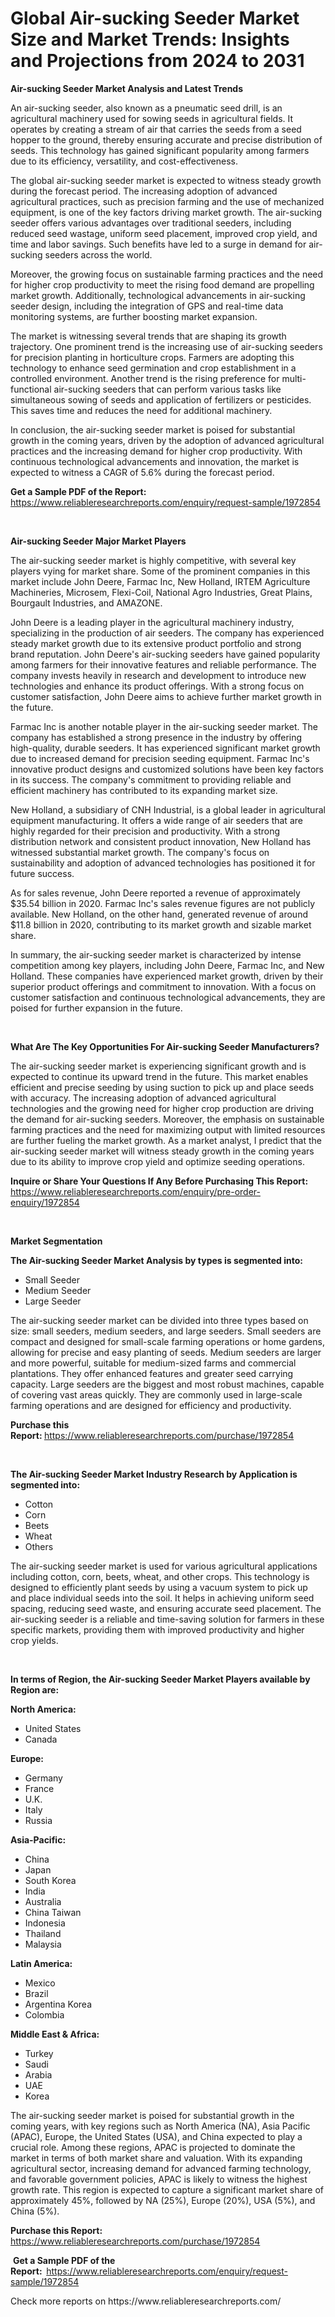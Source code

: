 <p><h1>Global Air-sucking Seeder Market Size and Market Trends: Insights and Projections from 2024 to 2031</h1></p><p><strong>Air-sucking Seeder Market Analysis and Latest Trends</strong></p>
<p><p>An air-sucking seeder, also known as a pneumatic seed drill, is an agricultural machinery used for sowing seeds in agricultural fields. It operates by creating a stream of air that carries the seeds from a seed hopper to the ground, thereby ensuring accurate and precise distribution of seeds. This technology has gained significant popularity among farmers due to its efficiency, versatility, and cost-effectiveness.</p><p>The global air-sucking seeder market is expected to witness steady growth during the forecast period. The increasing adoption of advanced agricultural practices, such as precision farming and the use of mechanized equipment, is one of the key factors driving market growth. The air-sucking seeder offers various advantages over traditional seeders, including reduced seed wastage, uniform seed placement, improved crop yield, and time and labor savings. Such benefits have led to a surge in demand for air-sucking seeders across the world.</p><p>Moreover, the growing focus on sustainable farming practices and the need for higher crop productivity to meet the rising food demand are propelling market growth. Additionally, technological advancements in air-sucking seeder design, including the integration of GPS and real-time data monitoring systems, are further boosting market expansion.</p><p>The market is witnessing several trends that are shaping its growth trajectory. One prominent trend is the increasing use of air-sucking seeders for precision planting in horticulture crops. Farmers are adopting this technology to enhance seed germination and crop establishment in a controlled environment. Another trend is the rising preference for multi-functional air-sucking seeders that can perform various tasks like simultaneous sowing of seeds and application of fertilizers or pesticides. This saves time and reduces the need for additional machinery.</p><p>In conclusion, the air-sucking seeder market is poised for substantial growth in the coming years, driven by the adoption of advanced agricultural practices and the increasing demand for higher crop productivity. With continuous technological advancements and innovation, the market is expected to witness a CAGR of 5.6% during the forecast period.</p></p>
<p><strong>Get a Sample PDF of the Report:&nbsp;</strong> <a href="https://www.reliableresearchreports.com/enquiry/request-sample/1972854">https://www.reliableresearchreports.com/enquiry/request-sample/1972854</a></p>
<p>&nbsp;</p>
<p><strong>Air-sucking Seeder Major Market Players</strong></p>
<p><p>The air-sucking seeder market is highly competitive, with several key players vying for market share. Some of the prominent companies in this market include John Deere, Farmac Inc, New Holland, IRTEM Agriculture Machineries, Microsem, Flexi-Coil, National Agro Industries, Great Plains, Bourgault Industries, and AMAZONE.</p><p>John Deere is a leading player in the agricultural machinery industry, specializing in the production of air seeders. The company has experienced steady market growth due to its extensive product portfolio and strong brand reputation. John Deere's air-sucking seeders have gained popularity among farmers for their innovative features and reliable performance. The company invests heavily in research and development to introduce new technologies and enhance its product offerings. With a strong focus on customer satisfaction, John Deere aims to achieve further market growth in the future.</p><p>Farmac Inc is another notable player in the air-sucking seeder market. The company has established a strong presence in the industry by offering high-quality, durable seeders. It has experienced significant market growth due to increased demand for precision seeding equipment. Farmac Inc's innovative product designs and customized solutions have been key factors in its success. The company's commitment to providing reliable and efficient machinery has contributed to its expanding market size.</p><p>New Holland, a subsidiary of CNH Industrial, is a global leader in agricultural equipment manufacturing. It offers a wide range of air seeders that are highly regarded for their precision and productivity. With a strong distribution network and consistent product innovation, New Holland has witnessed substantial market growth. The company's focus on sustainability and adoption of advanced technologies has positioned it for future success.</p><p>As for sales revenue, John Deere reported a revenue of approximately $35.54 billion in 2020. Farmac Inc's sales revenue figures are not publicly available. New Holland, on the other hand, generated revenue of around $11.8 billion in 2020, contributing to its market growth and sizable market share.</p><p>In summary, the air-sucking seeder market is characterized by intense competition among key players, including John Deere, Farmac Inc, and New Holland. These companies have experienced market growth, driven by their superior product offerings and commitment to innovation. With a focus on customer satisfaction and continuous technological advancements, they are poised for further expansion in the future.</p></p>
<p>&nbsp;</p>
<p><strong>What Are The Key Opportunities For Air-sucking Seeder Manufacturers?</strong></p>
<p><p>The air-sucking seeder market is experiencing significant growth and is expected to continue its upward trend in the future. This market enables efficient and precise seeding by using suction to pick up and place seeds with accuracy. The increasing adoption of advanced agricultural technologies and the growing need for higher crop production are driving the demand for air-sucking seeders. Moreover, the emphasis on sustainable farming practices and the need for maximizing output with limited resources are further fueling the market growth. As a market analyst, I predict that the air-sucking seeder market will witness steady growth in the coming years due to its ability to improve crop yield and optimize seeding operations.</p></p>
<p><strong>Inquire or Share Your Questions If Any Before Purchasing This Report:</strong> <a href="https://www.reliableresearchreports.com/enquiry/pre-order-enquiry/1972854">https://www.reliableresearchreports.com/enquiry/pre-order-enquiry/1972854</a></p>
<p>&nbsp;</p>
<p><strong>Market Segmentation</strong></p>
<p><strong>The Air-sucking Seeder Market Analysis by types is segmented into:</strong></p>
<p><ul><li>Small Seeder</li><li>Medium Seeder</li><li>Large Seeder</li></ul></p>
<p><p>The air-sucking seeder market can be divided into three types based on size: small seeders, medium seeders, and large seeders. Small seeders are compact and designed for small-scale farming operations or home gardens, allowing for precise and easy planting of seeds. Medium seeders are larger and more powerful, suitable for medium-sized farms and commercial plantations. They offer enhanced features and greater seed carrying capacity. Large seeders are the biggest and most robust machines, capable of covering vast areas quickly. They are commonly used in large-scale farming operations and are designed for efficiency and productivity.</p></p>
<p><strong>Purchase this Report:&nbsp;</strong><a href="https://www.reliableresearchreports.com/purchase/1972854">https://www.reliableresearchreports.com/purchase/1972854</a></p>
<p>&nbsp;</p>
<p><strong>The Air-sucking Seeder Market Industry Research by Application is segmented into:</strong></p>
<p><ul><li>Cotton</li><li>Corn</li><li>Beets</li><li>Wheat</li><li>Others</li></ul></p>
<p><p>The air-sucking seeder market is used for various agricultural applications including cotton, corn, beets, wheat, and other crops. This technology is designed to efficiently plant seeds by using a vacuum system to pick up and place individual seeds into the soil. It helps in achieving uniform seed spacing, reducing seed waste, and ensuring accurate seed placement. The air-sucking seeder is a reliable and time-saving solution for farmers in these specific markets, providing them with improved productivity and higher crop yields.</p></p>
<p>&nbsp;</p>
<p><strong>In terms of Region, the Air-sucking Seeder Market Players available by Region are:</strong></p>
<p>
    <p> <strong> North America: </strong>
        <ul>
            <li>United States</li>
            <li>Canada</li>
        </ul>
        </p> 
    <p> <strong> Europe: </strong>
        <ul>
            <li>Germany</li>
            <li>France</li>
            <li>U.K.</li>
            <li>Italy</li>
            <li>Russia</li>
        </ul>
        </p> 
    <p> <strong> Asia-Pacific: </strong>
        <ul>
            <li>China</li>
            <li>Japan</li>
            <li>South Korea</li>
            <li>India</li>
            <li>Australia</li>
            <li>China Taiwan</li>
            <li>Indonesia</li>
            <li>Thailand</li>
            <li>Malaysia</li>
        </ul>
        </p> 
    <p> <strong> Latin America: </strong>
        <ul>
            <li>Mexico</li>
            <li>Brazil</li>
            <li>Argentina Korea</li>
            <li>Colombia</li>
        </ul>
        </p> 
    <p> <strong> Middle East & Africa: </strong>
        <ul>
            <li>Turkey</li>
            <li>Saudi</li>
            <li>Arabia</li>
            <li>UAE</li>
            <li>Korea</li>
        </ul>
    </p>
    </p>
<p><p>The air-sucking seeder market is poised for substantial growth in the coming years, with key regions such as North America (NA), Asia Pacific (APAC), Europe, the United States (USA), and China expected to play a crucial role. Among these regions, APAC is projected to dominate the market in terms of both market share and valuation. With its expanding agricultural sector, increasing demand for advanced farming technology, and favorable government policies, APAC is likely to witness the highest growth rate. This region is expected to capture a significant market share of approximately 45%, followed by NA (25%), Europe (20%), USA (5%), and China (5%).</p></p>
<p><strong>Purchase this Report: </strong><a href="https://www.reliableresearchreports.com/purchase/1972854">https://www.reliableresearchreports.com/purchase/1972854</a></p>
<p>&nbsp;<strong>Get a Sample PDF of the Report:&nbsp;&nbsp;</strong><a href="https://www.reliableresearchreports.com/enquiry/request-sample/1972854">https://www.reliableresearchreports.com/enquiry/request-sample/1972854</a></p>
<p><strong></strong></p>
<p>Check more reports on https://www.reliableresearchreports.com/</p>